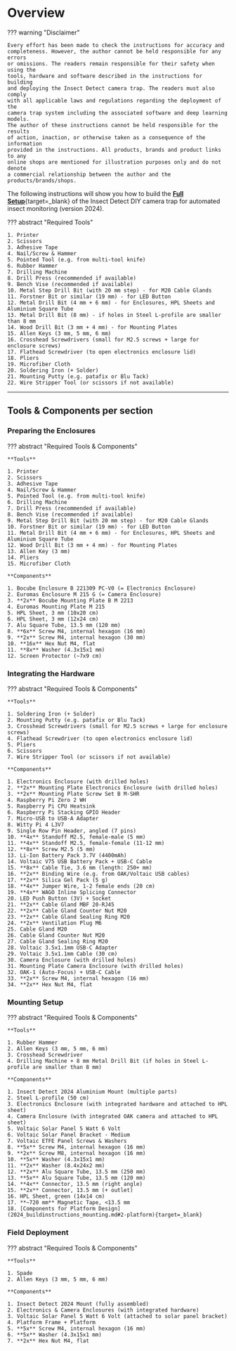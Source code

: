 # Overview

??? warning "Disclaimer"

    Every effort has been made to check the instructions for accuracy and
    completeness. However, the author cannot be held responsible for any errors
    or omissions. The readers remain responsible for their safety when using the
    tools, hardware and software described in the instructions for building
    and deploying the Insect Detect camera trap. The readers must also comply
    with all applicable laws and regulations regarding the deployment of the
    camera trap system including the associated software and deep learning models.
    The author of these instructions cannot be held responsible for the results
    of action, inaction, or otherwise taken as a consequence of the information
    provided in the instructions. All products, brands and product links to any
    online shops are mentioned for illustration purposes only and do not denote
    a commercial relationship between the author and the products/brands/shops.

The following instructions will show you how to build the
[**Full Setup**](2024_components.md#full-setup){target=_blank} of the Insect
Detect DIY camera trap for automated insect monitoring (version 2024).

??? abstract "Required Tools"

    1. Printer
    2. Scissors
    3. Adhesive Tape
    4. Nail/Screw & Hammer
    5. Pointed Tool (e.g. from multi-tool knife)
    6. Rubber Hammer
    7. Drilling Machine
    8. Drill Press (recommended if available)
    9. Bench Vise (recommended if available)
    10. Metal Step Drill Bit (with 20 mm step) - for M20 Cable Glands
    11. Forstner Bit or similar (19 mm) - for LED Button
    12. Metal Drill Bit (4 mm + 6 mm) - for Enclosures, HPL Sheets and Aluminium Square Tube
    13. Metal Drill Bit (8 mm) - if holes in Steel L-profile are smaller than 8 mm
    14. Wood Drill Bit (3 mm + 4 mm) - for Mounting Plates
    15. Allen Keys (3 mm, 5 mm, 6 mm)
    16. Crosshead Screwdrivers (small for M2.5 screws + large for enclosure screws)
    17. Flathead Screwdriver (to open electronics enclosure lid)
    18. Pliers
    19. Microfiber Cloth
    20. Soldering Iron (+ Solder)
    21. Mounting Putty (e.g. patafix or Blu Tack)
    22. Wire Stripper Tool (or scissors if not available)

---

## Tools & Components per section

### Preparing the Enclosures

??? abstract "Required Tools & Components"

    **Tools**

    1. Printer
    2. Scissors
    3. Adhesive Tape
    4. Nail/Screw & Hammer
    5. Pointed Tool (e.g. from multi-tool knife)
    6. Drilling Machine
    7. Drill Press (recommended if available)
    8. Bench Vise (recommended if available)
    9. Metal Step Drill Bit (with 20 mm step) - for M20 Cable Glands
    10. Forstner Bit or similar (19 mm) - for LED Button
    11. Metal Drill Bit (4 mm + 6 mm) - for Enclosures, HPL Sheets and Aluminium Square Tube
    12. Wood Drill Bit (3 mm + 4 mm) - for Mounting Plates
    13. Allen Key (3 mm)
    14. Pliers
    15. Microfiber Cloth

    **Components**

    1. Bocube Enclosure B 221309 PC-V0 (= Electronics Enclosure)
    2. Euromas Enclosure M 215 G (= Camera Enclosure)
    3. **2x** Bocube Mounting Plate B M 2213
    4. Euromas Mounting Plate M 215
    5. HPL Sheet, 3 mm (10x20 cm)
    6. HPL Sheet, 3 mm (12x24 cm)
    7. Alu Square Tube, 13.5 mm (120 mm)
    8. **6x** Screw M4, internal hexagon (16 mm)
    9. **2x** Screw M4, internal hexagon (30 mm)
    10. **16x** Hex Nut M4, flat
    11. **8x** Washer (4.3x15x1 mm)
    12. Screen Protector (~7x9 cm)

### Integrating the Hardware

??? abstract "Required Tools & Components"

    **Tools**

    1. Soldering Iron (+ Solder)
    2. Mounting Putty (e.g. patafix or Blu Tack)
    3. Crosshead Screwdrivers (small for M2.5 screws + large for enclosure screws)
    4. Flathead Screwdriver (to open electronics enclosure lid)
    5. Pliers
    6. Scissors
    7. Wire Stripper Tool (or scissors if not available)

    **Components**

    1. Electronics Enclosure (with drilled holes)
    2. **2x** Mounting Plate Electronics Enclosure (with drilled holes)
    3. **2x** Mounting Plate Screw Set B M-SHR
    4. Raspberry Pi Zero 2 WH
    5. Raspberry Pi CPU Heatsink
    6. Raspberry Pi Stacking GPIO Header
    7. Micro-USB to USB-A Adapter
    8. Witty Pi 4 L3V7
    9. Single Row Pin Header, angled (7 pins)
    10. **4x** Standoff M2.5, female-male (5 mm)
    11. **4x** Standoff M2.5, female-female (11-12 mm)
    12. **8x** Screw M2.5 (5 mm)
    13. Li-Ion Battery Pack 3.7V (4400mAh)
    14. Voltaic V75 USB Battery Pack + USB-C Cable
    15. **8x** Cable Tie, 3.6 mm (length: 250+ mm)
    16. **2x** Binding Wire (e.g. from OAK/Voltaic USB cables)
    17. **2x** Silica Gel Pack (5 g)
    18. **4x** Jumper Wire, 1-2 female ends (20 cm)
    19. **4x** WAGO Inline Splicing Connector
    20. LED Push Button (3V) + Socket
    21. **2x** Cable Gland MBF 20-RJ45
    22. **2x** Cable Gland Counter Nut M20
    23. **2x** Cable Gland Sealing Ring M20
    24. **2x** Ventilation Plug M6
    25. Cable Gland M20
    26. Cable Gland Counter Nut M20
    27. Cable Gland Sealing Ring M20
    28. Voltaic 3.5x1.1mm USB-C Adapter
    29. Voltaic 3.5x1.1mm Cable (30 cm)
    30. Camera Enclosure (with drilled holes)
    31. Mounting Plate Camera Enclosure (with drilled holes)
    32. OAK-1 (Auto-Focus) + USB-C Cable
    33. **2x** Screw M4, internal hexagon (16 mm)
    34. **2x** Hex Nut M4, flat

### Mounting Setup

??? abstract "Required Tools & Components"

    **Tools**

    1. Rubber Hammer
    2. Allen Keys (3 mm, 5 mm, 6 mm)
    3. Crosshead Screwdriver
    4. Drilling Machine + 8 mm Metal Drill Bit (if holes in Steel L-profile are smaller than 8 mm)

    **Components**

    1. Insect Detect 2024 Aluminium Mount (multiple parts)
    2. Steel L-profile (50 cm)
    3. Electronics Enclosure (with integrated hardware and attached to HPL sheet)
    4. Camera Enclosure (with integrated OAK camera and attached to HPL sheet)
    5. Voltaic Solar Panel 5 Watt 6 Volt
    6. Voltaic Solar Panel Bracket - Medium
    7. Voltaic ETFE Panel Screws & Washers
    8. **5x** Screw M4, internal hexagon (16 mm)
    9. **2x** Screw M8, internal hexagon (16 mm)
    10. **5x** Washer (4.3x15x1 mm)
    11. **2x** Washer (8.4x24x2 mm)
    12. **2x** Alu Square Tube, 13.5 mm (250 mm)
    13. **5x** Alu Square Tube, 13.5 mm (120 mm)
    14. **4x** Connector, 13.5 mm (right angle)
    15. **2x** Connector, 13.5 mm (+ outlet)
    16. HPL Sheet, green (14x14 cm)
    17. **~720 mm** Magnetic Tape, <13.5 mm
    18. [Components for Platform Design](2024_buildinstructions_mounting.md#2-platform){target=_blank}

### Field Deployment

??? abstract "Required Tools & Components"

    **Tools**

    1. Spade
    2. Allen Keys (3 mm, 5 mm, 6 mm)

    **Components**

    1. Insect Detect 2024 Mount (fully assembled)
    2. Electronics & Camera Enclosures (with integrated hardware)
    3. Voltaic Solar Panel 5 Watt 6 Volt (attached to solar panel bracket)
    4. Platform Frame + Platform
    5. **5x** Screw M4, internal hexagon (16 mm)
    6. **5x** Washer (4.3x15x1 mm)
    7. **2x** Hex Nut M4, flat
